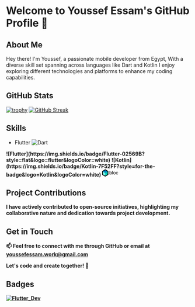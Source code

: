 # Welcome to Youssef Essam's GitHub Profile 👋

## About Me
Hey there! I'm Youssef, a passionate mobile developer from Egypt, With a diverse skill set spanning across languages like Dart and Kotlin I enjoy exploring different technologies and platforms to enhance my coding capabilities.

## GitHub Stats
[![trophy](https://github-profile-trophy.vercel.app/?username=50sync)](https://github.com/50sync)
[![GitHub Streak](https://streak-stats.demolab.com/?user=50sync)](https://git.io/streak-stats)

## Skills
- Flutter
![Dart](https://img.shields.io/badge/-Dart-0175C2?style=for-the-badge&logo=dart&logoColor=white)
<b>
![Flutter](https://img.shields.io/badge/Flutter-02569B?style=flat&logo=flutter&logoColor=white)
![Kotlin](https://img.shields.io/badge/Kotlin-7F52FF?style=for-the-badge&logo=Kotlin&logoColor=white)
<img src="https://raw.githubusercontent.com/felangel/bloc/master/assets/logos/bloc.png" height="20" alt="Bloc" />

## Project Contributions
I have actively contributed to open-source initiatives, highlighting my collaborative nature and dedication towards project development.

## Get in Touch
📫 Feel free to connect with me through GitHub or email at youssefessam.work@gmail.com

Let's code and create together! 🚀

## Badges
[![Flutter_Dev](https://img.shields.io/badge/Flutter-Developer-blue)](https://github.com/50sync)
